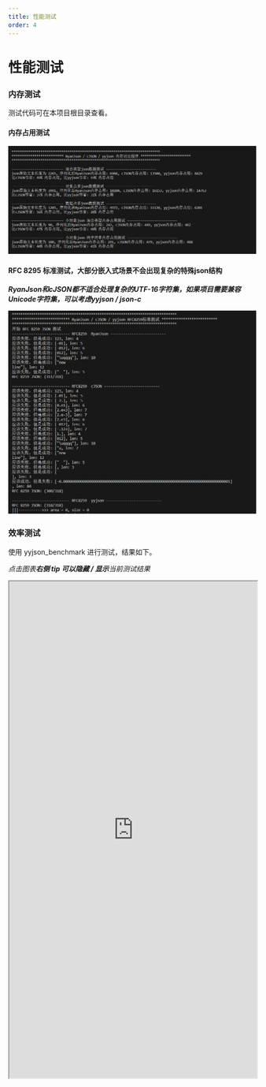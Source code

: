 ```yaml
---
title: 性能测试
order: 4
---
```


# 性能测试

### 内存测试

测试代码可在本项目根目录查看。

#### 内存占用测试

![image-20230822200726742](./docs/assert/index.assert/image-20230822200726742.png)

#### RFC 8295 标准测试，大部分嵌入式场景不会出现复杂的特殊json结构

**_RyanJson和cJSON都不适合处理复杂的UTF-16字符集，如果项目需要兼容Unicode字符集，可以考虑yyjson / json-c_**

![image-20230822200717809](./docs/assert/index.assert/image-20230822200717809.png)

### **效率测试**

使用 yyjson_benchmark 进行测试，结果如下。

_点击图表**右侧 tip 可以隐藏 / 显示**当前测试结果_

<div style="position: relative; padding: 100% 50%;"> 
    <iframe style="position: absolute; width: 100%; height: 100%; left: 0; top: 0;" src="https://ryan-cw-code.github.io/RyanDocs/report.html" frameborder="1"</iframe> 
</div>
